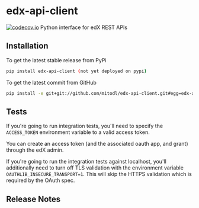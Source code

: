 # edx-api-client
[![codecov.io](https://codecov.io/github/mitodl/edx-api-client/coverage.svg?branch=master)](https://codecov.io/github/mitodl/edx-api-client?branch=master)
Python interface for edX REST APIs

## Installation

To get the latest stable release from PyPi

```bash
pip install edx-api-client (not yet deployed on pypi)
```

To get the latest commit from GitHub

```bash
pip install -e git+git://github.com/mitodl/edx-api-client.git#egg=edx-api-client
```


## Tests

If you're going to run integration tests, you'll need to specify the
`ACCESS_TOKEN` environment variable to a valid access token.

You can create an access token (and the associated oauth app, and
grant) through the edX admin.

If you're going to run the integration tests against localhost, you'll
additionally need to turn off TLS validation with the environment
variable `OAUTHLIB_INSECURE_TRANSPORT=1`. This will skip the HTTPS
validation which is required by the OAuth spec.

## Release Notes

